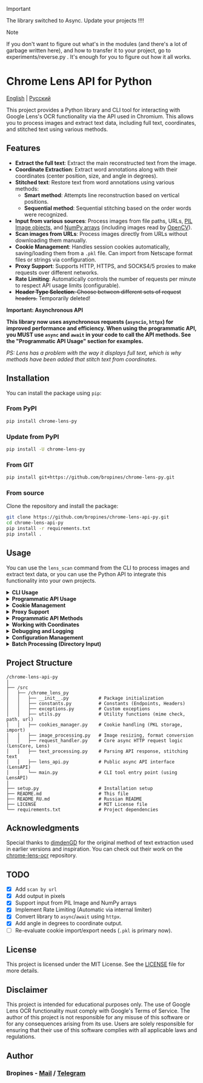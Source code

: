 > [!IMPORTANT] 
> The library switched to Async. Update your projects !!!!

> [!NOTE] 
> If you don't want to figure out what's in the modules (and there's a lot of garbage written here), and how to transfer it to your project, go to experiments/reverse.py . It's enough for you to figure out how it all works. 

# Chrome Lens API for Python

[English](/README.md) | [Русский](/README_RU.md)

This project provides a Python library and CLI tool for interacting with Google Lens's OCR functionality via the API used in Chromium. This allows you to process images and extract text data, including full text, coordinates, and stitched text using various methods.

## Features

- **Extract the full text**: Extract the main reconstructed text from the image.
- **Coordinate Extraction**: Extract word annotations along with their coordinates (center position, size, and angle in degrees).
- **Stitched text**: Restore text from word annotations using various methods:
  - **Smart method**: Attempts line reconstruction based on vertical positions.
  - **Sequential method**: Sequential stitching based on the order words were recognized.
- **Input from various sources**: Process images from file paths, URLs, [PIL Image objects](https://pillow.readthedocs.io/en/stable/reference/Image.html), and [NumPy arrays](https://numpy.org/doc/stable/reference/generated/numpy.ndarray.html) (including images read by [OpenCV](https://opencv.org/)).
- **Scan images from URLs**: Process images directly from URLs without downloading them manually.
- **Cookie Management**: Handles session cookies automatically, saving/loading them from a `.pkl` file. Can import from Netscape format files or strings via configuration.
- **Proxy Support**: Supports HTTP, HTTPS, and SOCKS4/5 proxies to make requests over different networks.
- **Rate Limiting**: Automatically controls the number of requests per minute to respect API usage limits (configurable).
- ~~**Header Type Selection**: Choose between different sets of request headers.~~ Temporarily deleted!

**Important: Asynchronous API**

**This library now uses asynchronous requests (`asyncio`, `httpx`) for improved performance and efficiency. When using the programmatic API, you MUST use `async` and `await` in your code to call the API methods. See the "Programmatic API Usage" section for examples.**

_PS: Lens has a problem with the way it displays full text, which is why methods have been added that stitch text from coordinates._

## Installation

You can install the package using `pip`:

### From PyPI

```bash
pip install chrome-lens-py
```

### Update from PyPI

```bash
pip install -U chrome-lens-py
```

### From GIT

```bash
pip install git+https://github.com/bropines/chrome-lens-py.git
```

### From source

Clone the repository and install the package:

```bash
git clone https://github.com/bropines/chrome-lens-api-py.git
cd chrome-lens-api-py
pip install -r requirements.txt
pip install .
```

## Usage

You can use the `lens_scan` command from the CLI to process images and extract text data, or you can use the Python API to integrate this functionality into your own projects.

<details>
  <summary><b>CLI Usage</b></summary>

```bash
lens_scan <image_source> [data_type] [options]
```

- `<image_source>`: Path to the image file or URL, or path to a directory for batch processing.
- `[data_type]` (optional): Type of data to extract (default: `all`). See below.
- `[options]`: Optional flags to customize behavior.

#### Data Types

- **`all`**: Get all data (language, full text, coordinates, and stitched text using both methods).
- **`full_text_default`**: Get the main reconstructed text.
- **`full_text_old_method`**: Get stitched text using the sequential method.
- **`full_text_new_method`**: Get stitched text using the smart (line reconstruction) method.
- **`coordinates`**: Get word annotations with coordinates.

#### Options

- **`-h, --help`**: Show this help message and exit.
- **`-c, --cookie-file <path>`**: Path to the Netscape or `.pkl` cookie file used by the library.
- **`-p, --proxy <proxy_url>`**: Specify proxy server (e.g., `http://user:pass@host:port`, `socks5://host:port`).
- **`--config-file <path>`**: Path to the JSON configuration file.
- **`--debug=(info|debug)`**: Enable logging at the specified level (`info` or `debug`).
- **`--coordinate-format=(percent|pixels)`**: Output coordinates format: `'percent'` (default) or `'pixels'`.
- **`-st, --sleep-time <milliseconds>`**: DEPRECATED. Sleep time is handled by the internal rate limiter.
- **`-uc, --update-config`**: Update the default config file with non-sensitive CLI arguments.
- **`--debug-out <path>`**: Path to save raw metadata response text (useful when `--debug=debug` is used).
- **`--out-txt=(per_file|filename.txt)`**: Output option when processing a directory: `'per_file'` to output each result to a separate text file, or specify a `filename.txt` for a single combined output file. If not specified for a directory, results print to console.
- ~~**`--header-type=(default|custom|chrome)`**: IGNORED.~~ Temporarily deleted!
- **`--rate-limit-rpm <rpm>`**: Set maximum requests per minute (RPM), e.g., 30. Overrides config value.

#### Examples

To extract text using the smart stitching method from a local file:

```bash
lens_scan path/to/image.jpg full_text_new_method
```

To extract text using the smart stitching method from a URL:

```bash
lens_scan https://example.com/image.jpg full_text_new_method
```

To get all available data from a local file and output coordinates in pixels:

```bash
lens_scan path/to/image.jpg all --coordinate-format=pixels
```

To process all images in a directory and save results to separate files:

```bash
lens_scan /path/to/images all --out-txt=per_file
```

To set a rate limit of 30 requests per minute:

```bash
lens_scan path/to/image.jpg all --rate-limit-rpm 30
```

#### CLI Help

You can use the `-h` or `--help` option to display usage information:

```bash
lens_scan -h
```

</details>

<details>
  <summary><b>Programmatic API Usage</b></summary>

In addition to the CLI tool, this project provides a Python API that can be used in your scripts.

**Important: Asynchronous API**

**The `LensAPI` is designed for asynchronous operations. You MUST use `async` and `await` when calling its methods.**

#### Basic Programmatic Usage

First, import the `LensAPI` class and `asyncio`:

```python
import asyncio
from chrome_lens_py import LensAPI
```

#### Example Programmatic Usage

1.  **Instantiate the API**:

    ```python
    # Instantiate LensAPI - it will handle client setup internally
    api = LensAPI()
    # Example with proxy and debug logging:
    # api = LensAPI(config={'proxy': 'socks5://127.0.0.1:7265'}, logging_level=logging.DEBUG)
    ```

2.  **Process an image within an `async` function**:

    You can process images from various sources: file paths, URLs, PIL Image objects, and NumPy arrays.

    ```python
    import asyncio
    import logging # For setting log level example
    from chrome_lens_py import LensAPI
    from PIL import Image
    import numpy as np

    async def run_lens_tasks():
        # Initialize API (consider proxy, cookies, logging level here)
        # Example: Enable debug logging and set a proxy
        api = LensAPI(
            config={'proxy': 'socks5://127.0.0.1:7265', 'debug_out': 'debug_response.json'},
            logging_level=logging.DEBUG
        )

        image_path = 'd:/bropi/Documents/ShareX/Screenshots/2025-03/NVIDIA_Overlay_GknkEZGEgr.png' # Your image path
        image_url = 'https://www.google.com/images/branding/googlelogo/1x/googlelogo_light_color_272x92dp.png' # Example URL

        try:
            # --- Test 1: Get all data from local file ---
            print("\n--- Testing get_all_data (local file) ---")
            result_all_file = await api.get_all_data(image_path, coordinate_format='pixels')
            print(result_all_file)

            # --- Test 2: Get full text from URL ---
            print("\n--- Testing get_full_text (URL) ---")
            # Corresponds to full_text_default in CLI
            result_text_url = await api.get_full_text(image_url)
            print(result_text_url)

            # --- Test 3: Get coordinates from PIL Image ---
            print("\n--- Testing get_text_with_coordinates (PIL Image) ---")
            try:
                pil_image = Image.open(image_path)
                result_coords_pil = await api.get_text_with_coordinates(pil_image, coordinate_format='percent')
                print(result_coords_pil)
                pil_image.close()
            except FileNotFoundError:
                print(f"PIL Test skipped: Image file not found at {image_path}")
            except Exception as e:
                print(f"Error processing PIL image: {e}")

            # --- Test 4: Get smart stitched text from NumPy array ---
            print("\n--- Testing get_stitched_text_smart (NumPy array) ---")
            # Corresponds to full_text_new_method in CLI
            try:
                np_image = np.array(Image.open(image_path)) # Load image into numpy array
                result_smart_np = await api.get_stitched_text_smart(np_image)
                print(result_smart_np)
            except FileNotFoundError:
                print(f"NumPy Test skipped: Image file not found at {image_path}")
            except Exception as e:
                print(f"Error processing NumPy array: {e}")

            # --- Test 5: Get sequential stitched text from local file ---
            print("\n--- Testing get_stitched_text_sequential (local file) ---")
            # Corresponds to full_text_old_method in CLI
            result_seq_file = await api.get_stitched_text_sequential(image_path)
            print(result_seq_file)

        except Exception as e:
            print(f"\n--- An error occurred during testing: {e} ---")
            logging.exception("Error details:") # Log traceback if logging is enabled
        finally:
            # --- IMPORTANT: Close the session when done ---
            print("\n--- Closing API session ---")
            await api.close_session()

    if __name__ == "__main__":
        # Basic logging setup for the test script
        logging.basicConfig(level=logging.INFO, format='%(asctime)s - %(levelname)s - %(name)s - %(message)s')
        asyncio.run(run_lens_tasks())
    ```

#### Configuration Options

You can customize the behavior of the `LensAPI` by passing a `config` dictionary and other parameters when instantiating the class. This allows you to control various aspects of the API, such as proxies, cookie management, debugging, and rate limiting.

The `LensAPI` constructor accepts the following parameters:

-   **`config` (dict, optional)**: A dictionary containing configuration options (see below for details).
-   **`sleep_time` (int, optional)**: DEPRECATED. Internal rate limiter handles delays. Parameter is ignored.
-   **`logging_level` (int, optional)**: Sets the logging level for the API. Uses Python's `logging` module levels (e.g., `logging.DEBUG`, `logging.INFO`, `logging.WARNING`). Default is `logging.WARNING`. Can be overridden by the `debug` in the `config`.
-   **`rate_limit_rpm` (int, optional)**: Sets the maximum requests per minute (RPM) for rate limiting. Overrides `rate_limiting` in `config`. Processed internally.

The following keys can be used within the `config` dictionary:

-   **`proxy`**: Specifies a proxy server for making requests. Supports HTTP, HTTPS, and SOCKS proxies.
    ```python
    api = LensAPI(config={'proxy': 'socks5://127.0.0.1:7265'})
    ```

-   **`cookies`**: Manages cookies for the session. Can be a file path to a Netscape format cookie file to import initially, a cookie string, or a cookie dictionary. The library will manage cookies in its own `.pkl` file after initialization.
    ```python
    # Import from Netscape file on first run
    api = LensAPI(config={'cookies': '/path/to/cookie_file.txt'})
    ```
    ```python
    # Import from header string on first run
    api = LensAPI(config={'cookies': '__Secure-ENID=...; NID=...'})
    ```
    ```python
    # Import from dictionary on first run
    api = LensAPI(config={'cookies': {'__Secure-ENID': {'name': '...', 'value': '...'}, 'NID': {'name': '...', 'value': '...'}}})
    ```

-   **`debug`**: Enables debug logging.
    -   `'info'`: Enables informational logging (level `logging.INFO`).
    -   `'debug'`: Enables detailed debug logging (level `logging.DEBUG`). Overrides the `logging_level` parameter in `LensAPI` constructor.
    ```python
    api = LensAPI(config={'debug': 'debug'})
    ```

-   **`debug_out`**: Specifies the file path to save the raw API metadata response for debugging purposes when `debug` level is `'debug'`.
    ```python
    api = LensAPI(config={'debug': 'debug', 'debug_out': '/path/to/response_debug.json'})
    ```

-   **`rate_limiting`**: Configures rate limiting settings.
    -   **`max_requests_per_minute`**: Sets the maximum requests per minute (RPM). Defaults to around 30 if not set.
    ```python
    api = LensAPI(config={'rate_limiting': {'max_requests_per_minute': 20}})
    ```

</details>

<details>
  <summary><b>Cookie Management</b></summary>

This library automatically manages cookies using a `cookies.pkl` file stored in the user's default configuration directory.

You can **import** cookies initially using the `cookies` option in the `config` dictionary when creating a `LensAPI` instance, or via the `-c` flag in the CLI. Supported import formats:

1.  **Netscape Format File**: Provide the path to the file.

    *   Use browser extensions like [Cookie Editor](https://chromewebstore.google.com/detail/cookie-editor/hlkenndednhfkekhgcdicdfddnkalmdm) (Chrome) or [Cookie Editor](https://addons.mozilla.org/en-US/firefox/addon/cookie-editor/) (Firefox) to export cookies in this format.

    **Programmatic API (Initial Import)**:
    ```python
    api = LensAPI(config={'cookies': '/path/to/google_cookies.txt'})
    ```
    **CLI (Initial Import)**:
    ```bash
    lens_scan path/to/image.jpg all -c /path/to/google_cookies.txt
    ```

2.  **Cookie Header String**: Provide the string value of a `Cookie:` HTTP header.

    **Programmatic API (Initial Import)**:
    ```python
    api = LensAPI(config={'cookies': '__Secure-ENID=...; NID=...'})
    ```

3.  **Cookie Dictionary**: Provide a dictionary where keys are cookie names and values are either the cookie value string or another dictionary with details like `name`, `value`, `expires`.

    **Programmatic API (Initial Import)**:
    ```python
    config = {
        'cookies': {
            '__Secure-ENID': 'value1.....',
            'NID': 'value2.....'
         }
    }
    # OR more detailed:
    # config = {
    #    'cookies': {
    #        '__Secure-ENID': {'name': '__Secure-ENID', 'value': 'value1', 'expires': 1756858205},
    #        'NID': {'name': 'NID', 'value': 'value2', 'expires': 1756858205}
    #    }
    # }
    api = LensAPI(config=config)
    ```

**Note**: Once initialized, the library manages cookies internally using `cookies.pkl`. The import options are primarily for the *first run* or if you need to force-reload cookies. Cookies received from the server during requests will automatically update the internal store and the `.pkl` file.

</details>

<details>
  <summary><b>Proxy Support</b></summary>

You can make requests through a proxy server using the API or CLI. The library supports HTTP, HTTPS, and SOCKS4/5 proxies via `httpx`.

*   **Set Proxy in API**:

    ```python
    config = {
        'proxy': 'socks5://127.0.0.1:7265' # Your proxy address
    }
    api = LensAPI(config=config)
    ```
*   **Set Proxy in CLI**:

    ```bash
    lens_scan path/to/image.jpg all -p socks5://127.0.0.1:7265
    ```

</details>

<details>
  <summary><b>Programmatic API Methods</b></summary>

**Important: Asynchronous Methods**

**All data retrieval methods of the `LensAPI` class are asynchronous and MUST be called with `await` from within an `async` function.**

-   **`async get_all_data(image_source, coordinate_format='percent')`**: Returns a dictionary containing all available data (language, full text, coordinates, stitched text) for the given image source.
    -   `image_source`: Path to image file, image URL, PIL Image object, NumPy array, or bytes.
    -   `coordinate_format` (str, optional): Output coordinate format (`'percent'` or `'pixels'`). Defaults to `'percent'`.
-   **`async get_full_text(image_source)`**: Returns the main reconstructed full text (string). Corresponds to CLI `full_text_default`.
    -   `image_source`: Path to image file, image URL, PIL Image object, NumPy array, or bytes.
-   **`async get_text_with_coordinates(image_source, coordinate_format='percent')`**: Returns a list of dictionaries, each containing word text, coordinates (bbox list), and angle (`angle_degrees`). Corresponds to CLI `coordinates`.
    -   `image_source`: Path to image file, image URL, PIL Image object, NumPy array, or bytes.
    -   `coordinate_format` (str, optional): Output coordinate format (`'percent'` or `'pixels'`). Defaults to `'percent'`.
-   **`async get_stitched_text_smart(image_source)`**: Returns text stitched using the smart (line reconstruction) method (string). Corresponds to CLI `full_text_new_method`.
    -   `image_source`: Path to image file, image URL, PIL Image object, NumPy array, or bytes.
-   **`async get_stitched_text_sequential(image_source)`**: Returns text stitched using the basic sequential method (string). Corresponds to CLI `full_text_old_method`.
    -   `image_source`: Path to image file, image URL, PIL Image object, NumPy array, or bytes.
-   **`async close_session()`**: Closes the underlying network session. **Should be called when you are finished using the API instance.**

</details>

<details>
  <summary><b>Working with Coordinates</b></summary>

The API returns coordinate information for each recognized word. This information is provided within the `text_with_coordinates` list when using `get_all_data` or `get_text_with_coordinates`. Each item in the list is a dictionary containing:

-   **`"text"`**: The recognized word (string).
-   **`"coordinates"`**: A list representing the bounding box (`bbox`). The format is typically `[center_y, center_x, height, width, angle_in_radians?, confidence_score?]`.
    -   `center_y`, `center_x`: Coordinates of the bounding box center, relative to image dimensions (0.0 to 1.0).
    -   `height`, `width`: Dimensions of the bounding box, relative to image dimensions (0.0 to 1.0).
    -   `angle_in_radians`: Rotation angle of the box (optional, might not always be present). 0 means no rotation. This value remains in radians as received from the API.
    -   `confidence_score`: A score indicating the OCR confidence (optional).
-   **`"angle_degrees"`** (optional): The rotation angle conveniently converted to **degrees**. This key is added by the library if an angle in radians was present in the raw `coordinates` list. Positive is clockwise, negative is counter-clockwise.

Coordinates (`center_y`, `center_x`, `height`, `width`) are relative to the image dimensions (top-left is `(0.0, 0.0)`, bottom-right is `(1.0, 1.0)`), unless `coordinate_format='pixels'` is used.

#### Example Coordinate Entry

```json
{
  "text": "Example",
  "coordinates": [
    0.5123,    // center_y (relative)
    0.3456,    // center_x (relative)
    0.087,     // height (relative)
    0.25,      // width (relative)
    -0.174533, // angle (radians, approx -10 deg)
    0.95       // confidence
  ],
  "angle_degrees": -10.0  // Angle automatically converted to degrees
}
```

#### Using Coordinate Format (`percent` vs `pixels`)

You can choose the output format for the `coordinates` list values:

-   **`'percent'` (Default)**: Values remain relative (0.0 to 1.0).
-   **`'pixels'`**: The first four values (`center_y`, `center_x`, `height`, `width`) are converted to absolute pixel values based on the **original dimensions** of the image. The angle (in radians) and confidence inside the `coordinates` list remain unchanged. The `angle_degrees` key is unaffected.

##### **In Console**

Use the `--coordinate-format` flag:

```bash
# Output coordinates in pixels:
lens_scan image.jpg coordinates --coordinate-format=pixels
```

##### **In API**

Pass the `coordinate_format` parameter to the relevant methods:

```python
import asyncio
from chrome_lens_py import LensAPI

async def main():
    api = LensAPI()
    image_path = 'image.jpg'
    # Get data with coordinates in pixels
    result = await api.get_text_with_coordinates(image_path, coordinate_format='pixels') # Use await!
    print(result)
    await api.close_session() # Don't forget to close

if __name__ == "__main__":
    asyncio.run(main())
```

#### **Important Notes**

-   Pixel conversion uses the **original** image dimensions detected before any resizing for the API request.
-   The `angle_degrees` key provides the angle in degrees regardless of the `coordinate_format` setting. The angle value *inside* the `coordinates` list always remains in radians (if originally present).

</details>

<details>
  <summary><b>Debugging and Logging</b></summary>

When using the CLI tool `lens_scan`, you can control the logging level using the `--debug` flag. There are two levels available:

-   `--debug=info`: Enables logging of informational messages (`logging.INFO`).
-   `--debug=debug`: Enables detailed debugging messages (`logging.DEBUG`), including potentially sensitive data.

**Example Usage:**

```bash
# Run with informational logging:
lens_scan path/to/image.jpg all --debug=info

# Run with detailed debugging logging:
lens_scan path/to/image.jpg all --debug=debug
```

When using `--debug=debug`, you can also use `--debug-out <path>` to save the raw JSON metadata response from the API to the specified file path (e.g., `--debug-out response.json`). This is useful for inspecting the raw data structure.

#### Programmatic Debugging

When using the API in your Python scripts, you can control the logging level by configuring the Python `logging` module and by passing the `logging_level` parameter (e.g., `logging.DEBUG`, `logging.INFO`) when instantiating `LensAPI`, or by setting `debug` (`'info'` or `'debug'`) in the `config`.

**Example Usage:**

```python
import asyncio
import logging
from chrome_lens_py import LensAPI

async def main():
    # Configure basic logging for the application
    # logging.basicConfig(level=logging.DEBUG) # Can set global level here

    # Instantiate the API with DEBUG level and specify debug output file
    api = LensAPI(
        logging_level=logging.DEBUG,
        config={'debug_out': 'api_response.json'}
    )
    # Or using config:
    # api = LensAPI(config={'debug': 'debug', 'debug_out': 'api_response.json'})

    try:
        result = await api.get_all_data('path/to/image.jpg') # Use await!
        print(result)
    finally:
        await api.close_session() # Ensure closure

if __name__ == "__main__":
    # Set format for logging if basicConfig wasn't used or needs overriding
    log_format = '%(asctime)s - %(levelname)s - %(name)s - %(message)s'
    logging.basicConfig(level=logging.INFO, format=log_format) # Set default level for script run
    asyncio.run(main())
```

The `logging_level` parameter in `LensAPI` constructor (or `debug` in `config`) controls the library's internal logging verbosity.

When the level is `logging.DEBUG` (or `debug: 'debug'`), the library will output detailed information. If `debug_out` is also specified in the config, the raw metadata response will be saved.

</details>

<details> <summary><b>Configuration Management</b></summary>

### Configuration Priority

Settings are determined in this order (highest priority first):

1.  **Command-line arguments (CLI)**
2.  **Environment variables** (`LENS_SCAN_PROXY`, `LENS_SCAN_COOKIES`, `LENS_SCAN_CONFIG_PATH`)
3.  **Configuration file** (specified by `--config-file`, env var, or default location)
4.  **Default values** built into the library.

### Default Configuration File

*   Stored in the user's OS-specific config directory (e.g., `~/.config/chrome-lens-py/config.json` on Linux, `~/Library/Application Support/chrome-lens-py/config.json` on macOS, `%USERPROFILE%/.config/chrome-lens-py/config.json` on Windows). File name: `config.json`.

### Specifying a Custom Configuration File

*   Use `--config-file path/to/your/config.json` or set `LENS_SCAN_CONFIG_PATH`.
*   Custom config files are **read-only** and not updated by `-uc`.

### Configuration Settings (JSON File)

*   **`proxy`** (string): Proxy URL (e.g., `"socks5://user:pass@host:port"`).
*   **`cookies`** (string or dict): Initial cookies to import (path, header string, or dict). See Cookie Management section.
*   **`coordinate_format`** (string): `"percent"` or `"pixels"`.
*   **`debug`** (string): `"info"` or `"debug"`. Controls logging level.
*   **`debug_out`** (string): Path to save raw metadata response when `debug` is `"debug"`.
*   **`data_type`** (string): Default data type for CLI (`"all"`, `"full_text_default"`, etc.).
*   **`rate_limiting`** (dict): Rate limit settings.
    *   **`max_requests_per_minute`** (int): Max RPM (e.g., `30`).

*Deprecated settings (ignored): `sleep_time`, `header_type`.*

### Example `config.json`

```json
{
  "proxy": "socks5://username:password@proxy.example.com:1080",
  "cookies": "path/to/your/cookie_file.txt",
  "coordinate_format": "percent",
  "debug": "info",
  "debug_out": null,
  "data_type": "all",
  "rate_limiting": {
    "max_requests_per_minute": 25
  }
}
```

### Updating the Default Configuration File (`-uc`)

*   Use the `-uc` or `--update-config` CLI flag to save some settings from the current run *to the default config file location only*.
*   **Updates**: `coordinate_format`, `debug`, `data_type`, `rate_limiting.max_requests_per_minute`, `debug_out`.
*   **Does NOT update**: `proxy`, `cookies`.

### Environment Variables

*   `LENS_SCAN_PROXY`: Overrides proxy config/CLI.
*   `LENS_SCAN_COOKIES`: Overrides cookies config/CLI for initial import.
*   `LENS_SCAN_CONFIG_PATH`: Specifies config file path, overrides default location.

</details>

<details>
<summary><b>Batch Processing (Directory Input)</b></summary>

### Processing Multiple Images in a Directory

Provide a directory path as the `<image_source>` to process all supported images within it using the CLI.

#### CLI Usage

```bash
lens_scan path/to/directory [data_type] [options]
```

*   **`path/to/directory`**: Path to the directory containing images.
*   **`[data_type]`**: Type of data to extract (e.g., `all`, `full_text_default`).
*   **`[options]`**: Such as `--out-txt`, `--rate-limit-rpm`.

**Example:**

```bash
lens_scan /path/to/images all --out-txt=per_file --rate-limit-rpm=20
```

#### Output Options with `--out-txt` (for Directory Input)

*   **`--out-txt=per_file`**: Saves each result to a separate `.txt` file named after the image in the source directory.
*   **`--out-txt=filename.txt`**: Saves all results combined into the specified file in the source directory.
*   **If `--out-txt` is NOT used**: Results for each file are printed to the console sequentially. No combined output file is created by default.

**Examples:**

1.  **Output to Separate Files:**
    ```bash
    lens_scan /path/to/images all --out-txt=per_file
    ```
    (Creates `image1.txt`, `image2.txt`, etc. in `/path/to/images`)

2.  **Output All to a Single File:**
    ```bash
    lens_scan /path/to/images all --out-txt=combined_results.txt
    ```
    (Creates `combined_results.txt` in `/path/to/images`)

3.  **Output to Console (Default for Directory):**
    ```bash
    lens_scan /path/to/images full_text_new_method
    ```
    (Prints results for each image to the standard output)

#### Output Format (Combined File)

When using `--out-txt=filename.txt`, the output file format is:

```plaintext
# --- Result for: image1.jpg ---
{ ... JSON or text result ... }

# --- Result for: image2.png ---
{ ... JSON or text result ... }

# --- FAILED processing: image3.gif ---

...
```

#### Rate Limiting

The internal rate limiter automatically manages delays between requests based on the configured RPM (`--rate-limit-rpm` or config file). The old `--sleep-time` flag is ignored.

#### Programmatic API Usage for Batch

Currently, the programmatic API (`LensAPI` methods) only accepts single image sources (path, URL, PIL, NumPy, bytes). **Batch processing logic (iterating a directory) needs to be implemented in your own code** using the single-source API methods. See the example in the previous `README.md` version or the test script for guidance.

#### Notes:

*   **Supported Files**: Only files recognized as supported image types by `filetype` are processed by the CLI directory mode.
*   **Rate Limiting**: Ensure your RPM settings are reasonable for large directories.
*   **Error Handling**: Errors during individual file processing are logged and typically result in an error entry if collecting results programmatically, or printed to console/file in CLI mode.

</details>

## Project Structure

```plain
/chrome-lens-api-py
│
├── /src
│   ├── /chrome_lens_py
│   │   ├── __init__.py           # Package initialization
│   │   ├── constants.py          # Constants (Endpoints, Headers)
│   │   ├── exceptions.py         # Custom exceptions
│   │   ├── utils.py              # Utility functions (mime check, path, url)
│   │   ├── cookies_manager.py    # Cookie handling (PKL storage, import)
│   │   ├── image_processing.py   # Image resizing, format conversion
│   │   ├── request_handler.py    # Core async HTTP request logic (LensCore, Lens)
│   │   ├── text_processing.py    # Parsing API response, stitching text
│   │   ├── lens_api.py           # Public async API interface (LensAPI)
│   │   └── main.py               # CLI tool entry point (using LensAPI)
│
├── setup.py                      # Installation setup
├── README.md                     # This file
├── README_RU.md                  # Russian README
├── LICENSE                       # MIT License file
└── requirements.txt              # Project dependencies
```

## Acknowledgments

Special thanks to [dimdenGD](https://github.com/dimdenGD) for the original method of text extraction used in earlier versions and inspiration. You can check out their work on the [chrome-lens-ocr](https://github.com/dimdenGD/chrome-lens-ocr) repository.

## TODO

-   [X] Add `scan by url`
-   [X] Add output in pixels
-   [X] Support input from PIL Image and NumPy arrays
-   [X] Implement Rate Limiting (Automatic via internal limiter)
-   [X] Convert library to `async`/`await` using `httpx`.
-   [X] Add angle in degrees to coordinate output.
-   [ ] Re-evaluate cookie import/export needs (`.pkl` is primary now).

## License

This project is licensed under the MIT License. See the [LICENSE](LICENSE) file for more details.

## Disclaimer

This project is intended for educational purposes only. The use of Google Lens OCR functionality must comply with Google's Terms of Service. The author of this project is not responsible for any misuse of this software or for any consequences arising from its use. Users are solely responsible for ensuring that their use of this software complies with all applicable laws and regulations.

## Author

### Bropines - [Mail](mailto:bropines@gmail.com) / [Telegram](https://t.me/bropines)